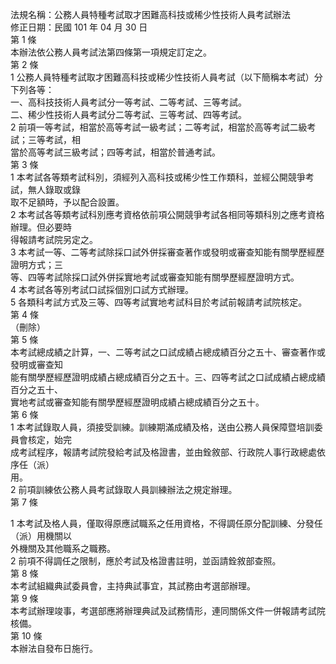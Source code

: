 法規名稱：公務人員特種考試取才困難高科技或稀少性技術人員考試辦法  
修正日期：民國 101 年 04 月 30 日  
第 1 條  
本辦法依公務人員考試法第四條第一項規定訂定之。  
第 2 條  
1 公務人員特種考試取才困難高科技或稀少性技術人員考試（以下簡稱本考試）分下列各等：  
一、高科技技術人員考試分一等考試、二等考試、三等考試。  
二、稀少性技術人員考試分二等考試、三等考試、四等考試。  
2 前項一等考試，相當於高等考試一級考試；二等考試，相當於高等考試二級考試；三等考試，相  
當於高等考試三級考試；四等考試，相當於普通考試。  
第 3 條  
1 本考試各等類考試科別，須經列入高科技或稀少性工作類科，並經公開競爭考試，無人錄取或錄  
取不足額時，予以配合設置。  
2 本考試各等類考試科別應考資格依前項公開競爭考試各相同等類科別之應考資格辦理。但必要時  
得報請考試院另定之。  
3 本考試一等、二等考試除採口試外併採審查著作或發明或審查知能有關學歷經歷證明方式；三  
等、四等考試除採口試外併採實地考試或審查知能有關學歷經歷證明方式。  
4 本考試各等別考試口試採個別口試方式辦理。  
5 各類科考試方式及三等、四等考試實地考試科目於考試前報請考試院核定。  
第 4 條  
（刪除）  
第 5 條  
本考試總成績之計算，一、二等考試之口試成績占總成績百分之五十、審查著作或發明或審查知  
能有關學歷經歷證明成績占總成績百分之五十。三、四等考試之口試成績占總成績百分之五十、  
實地考試或審查知能有關學歷經歷證明成績占總成績百分之五十。  
第 6 條  
1 本考試錄取人員，須接受訓練。訓練期滿成績及格，送由公務人員保障暨培訓委員會核定，始完  
成考試程序，報請考試院發給考試及格證書，並由銓敘部、行政院人事行政總處依序任（派）  
用。  
2 前項訓練依公務人員考試錄取人員訓練辦法之規定辦理。  
第 7 條  


1 本考試及格人員，僅取得原應試職系之任用資格，不得調任原分配訓練、分發任（派）用機關以  
外機關及其他職系之職務。  
2 前項不得調任之限制，應於考試及格證書註明，並函請銓敘部查照。  
第 8 條  
本考試組織典試委員會，主持典試事宜，其試務由考選部辦理。  
第 9 條  
本考試辦理竣事，考選部應將辦理典試及試務情形，連同關係文件一併報請考試院核備。  
第 10 條  
本辦法自發布日施行。  


